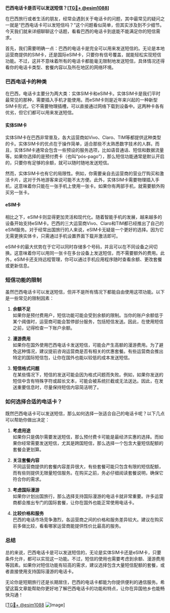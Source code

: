 **巴西电话卡是否可以发送短信？[[TG💪+ @esim1088](https://t.me/s/esim1088)]**

在巴西旅行或者生活的朋友，经常会遇到关于电话卡的问题，其中最常见的疑问之一就是“巴西电话卡可以发短信吗？”这个问题看似简单，但其实涉及到不少细节。今天我们就来详细聊聊这个话题，看看巴西的电话卡到底能不能满足你的短信需求。

首先，我们需要明确一点：巴西的电话卡是完全可以用来发送短信的。无论是本地运营商提供的SIM卡，还是国际eSIM卡，只要你有信号覆盖，就能轻松实现短信功能。不过，这并不意味着所有的电话卡都能毫无限制地发送短信，具体情况还得看你的电话卡类型、套餐内容以及所在地区的网络环境。

### 巴西电话卡的种类

在巴西，电话卡主要分为两大类：实体SIM卡和eSIM卡。实体SIM卡是我们平时最常见的那种，需要插入手机才能使用。而eSIM卡则是近年来兴起的一种新型SIM卡形式，它不需要物理插槽，可以直接通过网络下载到设备中。这两种卡各有优劣，但它们都可以用来发送短信。

#### 实体SIM卡

实体SIM卡在巴西非常普及，各大运营商如Vivo、Claro、TIM等都提供这种类型的卡。实体SIM卡的优点在于操作简单，适合那些不太熟悉数字技术的人群。而且，实体SIM卡通常会包含一些预设的服务选项，比如语音通话、短信和数据流量等。如果你选择的是预付费卡（也叫“pós-pago”），那么短信功能通常是默认开启的，只要你有足够的余额，就可以随时随地发送短信。

然而，实体SIM卡也有它的局限性。例如，你需要亲自去运营商的营业厅购买和激活卡片，这对于外地游客来说可能不太方便。此外，实体SIM卡需要物理插入手机，这意味着你只能在一张手机上使用一张卡。如果你有两部手机，就需要额外购买另一张卡。

#### eSIM卡

相比之下，eSIM卡则显得更加灵活和现代化。随着智能手机的发展，越来越多的设备开始支持eSIM卡。巴西的三大运营商Vivo、Claro和TIM都已经推出了自己的eSIM服务。对于经常出国旅行的人来说，eSIM卡无疑是一个更好的选择。因为它无需更换实体卡，只需通过手机设置界面下载并激活即可。

eSIM卡的最大优势在于它可以同时存储多个号码，并且可以在不同设备之间切换。这意味着你可以用同一张卡在多台设备上发送短信，而不需要额外的费用。此外，eSIM卡还支持远程管理，你可以通过手机应用程序随时查看余额、更改套餐或更新信息。

### 短信功能的限制

虽然巴西电话卡可以发送短信，但并不是所有情况下都能自由使用这项功能。以下是一些常见的限制因素：

1. **余额不足**  
   如果你是预付费用户，短信功能可能会受到余额的限制。当你的账户余额低于某个阈值时，运营商可能会暂停部分服务，包括短信发送。因此，在使用短信之前，记得检查一下账户余额。

2. **漫游费用**  
   如果你在国外使用巴西电话卡发送短信，可能会产生高额的漫游费用。为了避免这种情况，建议提前咨询运营商是否有相关的优惠套餐。有些运营商会推出特定的国际短信包，让你在国外也能以较低的成本发送短信。

3. **短信格式问题**  
   在某些情况下，短信的发送可能会因为格式问题而失败。例如，如果你发送的短信中含有特殊字符或超长文本，可能会被系统拦截或无法送达。因此，在发送重要信息时，尽量保持短信内容简洁明了。

### 如何选择合适的电话卡？

既然巴西电话卡可以发送短信，那么如何选择一张适合自己的电话卡呢？以下几点可以帮助你做出决定：

1. **考虑用途**  
   如果你只是偶尔需要发送短信，那么预付费卡可能是最经济实惠的选择。而如果你经常需要发送短信，尤其是跨国短信，那么选择一个包含大量短信配额的套餐会更划算。

2. **关注套餐内容**  
   不同运营商提供的套餐内容差异很大，有些套餐可能只包含有限的短信配额，而有些则提供无限量短信服务。在购买之前，务必仔细阅读套餐说明，确保它符合你的需求。

3. **考虑国际漫游**  
   如果你计划出国旅行，那么选择支持国际漫游的电话卡就非常重要。许多运营商都会推出专门的国际套餐，让你在国外也能正常使用电话卡。

4. **比较价格和服务**  
   巴西的电话市场竞争激烈，各运营商之间的价格和服务差异较大。建议在购买前多做比较，看看哪家运营商能提供性价比最高的服务。

### 总结

总的来说，巴西电话卡是可以发送短信的，无论是实体SIM卡还是eSIM卡，只要条件允许，都可以实现这一功能。不过，短信的使用也需要考虑到余额、漫游费用等因素。如果你对短信功能有较高的需求，建议选择包含大量短信配额的套餐，或者直接使用支持国际漫游的电话卡。

无论你是短期旅行还是长期居住，巴西的电话卡都能为你提供便利的通信服务。希望这篇文章能帮助你更好地了解巴西电话卡的功能和特点，让你在异国他乡也能畅快沟通！

[[TG💪+ @esim1088](https://t.me/s/esim1088) ![Image](https://i.postimg.cc/4NQfJmqS/Snipaste-2025-05-13-00-14-12.png)]